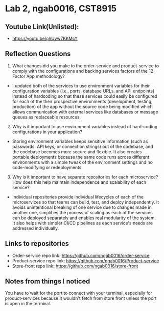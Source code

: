 # Lab 2, ngab0016, CST8915

## Youtube Link(Unlisted):
- https://youtu.be/phUvw7KKMcY

## Reflection Questions
1. What changes did you make to the order-service and product-service to comply with the configurations and backing services factors of the 12-Factor App methodology?
-  I updated both of the services to use environment variables for their configuration variables (i.e., ports, database URLs, and API endpoints) instead of hardcoding so that these services could easily be configured for each of the their prospective environments (development, testing, production) of the app without the source code being modified which allows communication with external services like databases or message queues as replaceable resources.
2. Why is it important to use environment variables instead of hard-coding configurations in your application?
-  Storing environment variables keeps sensitive information (such as passwords, API keys, or connection strings) out of the codebase, and the codebase becomes more secure and flexible. It also creates portable deployments because the same code runs across different environments with a simple tweak of the environment settings and no code-modifying or redeployments.
3. Why is it important to have separate repositories for each microservice? How does this help maintain independence and scalability of each service?
-  Individual repositories provide individual lifecycles of each of the microservices so that teams can build, test, and deploy independently. It avoids unintentional breaking of one service due to changes made in another one, simplifies the process of scaling as each of the services can be deployed separately and enables real modularity of the system. It also helps with simpler CI/CD pipelines as each service's needs are addressed individually.

## Links to repositories
- Order-service repo link: https://github.com/ngab0016/order-service
- Product-service repo link: https://github.com/ngab0016/Product-service
- Store-front repo link: https://github.com/ngab0016/store-front

## Notes from things I noticed

You have to wait for the port to connect with your terminal, especially for product-services because it wouldn't fetch from store front unless the port is open in the terminal.